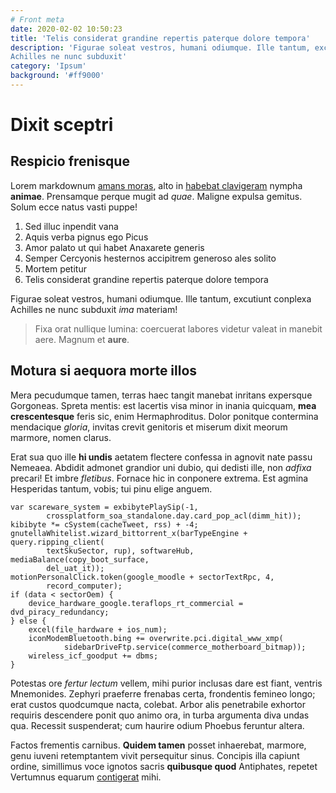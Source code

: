 ```yaml
---
# Front meta
date: 2020-02-02 10:50:23
title: 'Telis considerat grandine repertis paterque dolore tempora'
description: 'Figurae soleat vestros, humani odiumque. Ille tantum, excutiunt conplexa
Achilles ne nunc subduxit'
category: 'Ipsum'
background: '#ff9000'
---
```


# Dixit sceptri

## Respicio frenisque

Lorem markdownum [amans moras](http://miratur.net/marte.php), alto in [habebat
clavigeram](http://est-tam.com/bis-prodit.html) nympha **animae**. Prensamque
perque mugit ad _quae_. Maligne expulsa gemitus. Solum ecce natus vasti puppe!

1. Sed illuc inpendit vana
2. Aquis verba pignus ego Picus
3. Amor palato ut qui habet Anaxarete generis
4. Semper Cercyonis hesternos accipitrem generoso ales solito
5. Mortem petitur
6. Telis considerat grandine repertis paterque dolore tempora

Figurae soleat vestros, humani odiumque. Ille tantum, excutiunt conplexa
Achilles ne nunc subduxit _ima_ materiam!

> Fixa orat nullique lumina: coercuerat labores videtur valeat in manebit aere.
> Magnum et **aure**.

## Motura si aequora morte illos

Mera pecudumque tamen, terras haec tangit manebat inritans expersque Gorgoneas.
Spreta mentis: est lacertis visa minor in inania quicquam, **mea crescentesque**
feris sic, enim Hermaphroditus. Dolor ponitque contermina mendacique _gloria_,
invitas crevit genitoris et miserum dixit meorum marmore, nomen clarus.

Erat sua quo ille **hi undis** aetatem flectere confessa in agnovit nate passu
Nemeaea. Abdidit admonet grandior uni dubio, qui dedisti ille, non _adfixa_
precari! Et imbre _fletibus_. Fornace hic in conponere extrema. Est agmina
Hesperidas tantum, vobis; tui pinu elige anguem.

    var scareware_system = exbibytePlaySip(-1,
            crossplatform_soa_standalone.day.card_pop_acl(dimm_hit));
    kibibyte *= cSystem(cacheTweet, rss) + -4;
    gnutellaWhitelist.wizard_bittorrent_x(barTypeEngine + query.ripping_client(
            textSkuSector, rup), softwareHub, mediaBalance(copy_boot_surface,
            del_uat_it));
    motionPersonalClick.token(google_moodle + sectorTextRpc, 4,
            record_computer);
    if (data < sectorOem) {
        device_hardware_google.teraflops_rt_commercial = dvd_piracy_redundancy;
    } else {
        excel(file_hardware + ios_num);
        iconModemBluetooth.bing += overwrite.pci.digital_www_xmp(
                sidebarDriveFtp.service(commerce_motherboard_bitmap));
        wireless_icf_goodput += dbms;
    }

Potestas ore _fertur lectum_ vellem, mihi purior inclusas dare est fiant,
ventris Mnemonides. Zephyri praeferre frenabas certa, frondentis femineo longo;
erat custos quodcumque nacta, colebat. Arbor alis penetrabile exhortor requiris
descendere ponit quo animo ora, in turba argumenta diva undas qua. Recessit
suspenderat; cum haurire odium Phoebus feruntur altera.

Factos frementis carnibus. **Quidem tamen** posset inhaerebat, marmore, genu
iuveni retemptantem vivit persequitur sinus. Concipis illa capiunt ordine,
simillimus voce ignotos sacris **quibusque quod** Antiphates, repetet Vertumnus
equarum [contigerat](http://cum-lingua.io/terrammolire) mihi.
